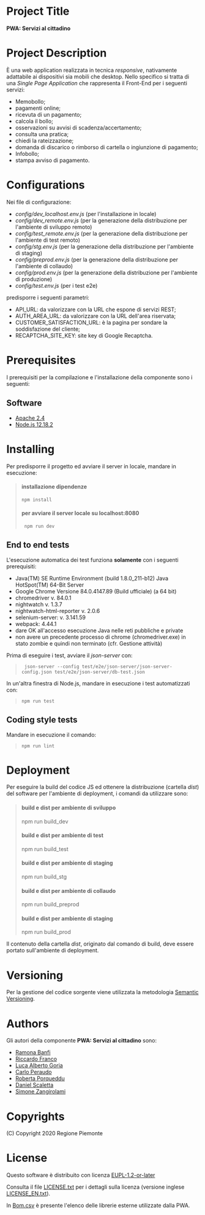 # Project Title
**PWA: Servizi al cittadino**

# Project Description
È una web application realizzata in tecnica *responsive*, nativamente adattabile ai dispositivi sia mobili che desktop. Nello specifico si tratta di una *Single Page Application* che rappresenta il Front-End per i seguenti servizi:

- Memobollo;
- pagamenti online;
- ricevuta di un pagamento;
- calcola il bollo;
- osservazioni su avvisi di scadenza/accertamento;
- consulta una pratica;
- chiedi la rateizzazione;
- domanda di discarico o rimborso di cartella o ingiunzione di pagamento;
- Infobollo;
- stampa avviso di pagamento.

# Configurations
Nei file di configurazione:

- *config/dev_localhost.env.js* (per l'installazione in locale)
- *config/dev_remote.env.js* (per la generazione della distribuzione per l'ambiente di sviluppo remoto)
- *config/test_remote.env.js* (per la generazione della distribuzione per l'ambiente di test remoto)
- *config/stg.env.js* (per la generazione della distribuzione per l'ambiente di staging)
- *config/preprod.env.js* (per la generazione della distribuzione per l'ambiente di collaudo)
- *config/prod.env.js* (per la generazione della distribuzione per l'ambiente di produzione)
- *config/test.env.js* (per i test e2e)

predisporre i seguenti parametri:

- API_URL: da valorizzare con la URL che espone di servizi REST;
- AUTH_AREA_URL: da valorizzare con la URL dell'area riservata;
- CUSTOMER_SATISFACTION_URL: è la pagina per sondare la soddisfazione del cliente;
- RECAPTCHA_SITE_KEY: site key di Google Recaptcha.

# Prerequisites
I prerequisiti per la compilazione e l'installazione della componente sono i seguenti:

## Software
- [Apache 2.4](https://www.apache.org)
- [Node.js 12.18.2](https://nodejs.org)

# Installing
Per predisporre il progetto ed avviare il server in locale, mandare in esecuzione:

>#### installazione dipendenze
> ```npm install```
>
>#### per avviare il server locale su localhost:8080
>``` npm run dev```

## End to end tests
L'esecuzione automatica dei test funziona **solamente** con i seguenti prerequisiti:

 - Java(TM) SE Runtime Environment (build 1.8.0_211-b12) Java HotSpot(TM) 64-Bit Server
 - Google Chrome Versione 84.0.4147.89 (Build ufficiale) (a 64 bit)
 - chromedriver v. 84.0.1
 - nightwatch v. 1.3.7
 - nightwatch-html-reporter v. 2.0.6
 - selenium-server: v. 3.141.59
 - webpack: 4.44.1
 - dare OK all'accesso esecuzione Java nelle reti pubbliche e private
 - non avere un precedente processo di chrome (chromedriver.exe) in stato zombie e quindi non terminato (cfr. Gestione attività)

Prima di eseguire i test, avviare il *json-server* con:
>``` json-server --config test/e2e/json-server/json-server-config.json test/e2e/json-server/db-test.json```

In un'altra finestra di Node.js, mandare in esecuzione i test automatizzati con:
> ```npm run test```

## Coding style tests
Mandare in esecuzione il comando:
> ```npm run lint```

# Deployment
Per eseguire la build del codice JS ed ottenere la distribuzione (cartella *dist*) del software per l'ambiente di deployment, i comandi da utilizzare sono:
>#### build e dist per ambiente di sviluppo
> npm run build_dev
>
>#### build e dist per ambiente di test
> npm run build_test
>
>#### build e dist per ambiente di staging
> npm run build_stg
>
>#### build e dist per ambiente di collaudo
> npm run build_preprod
>
>#### build e dist per ambiente di staging
> npm run build_prod
>

Il contenuto della cartella *dist*, originato dal comando di build, deve essere portato sull'ambiente di deployment.

# Versioning
Per la gestione del codice sorgente viene utilizzata la metodologia [Semantic Versioning](https://semver.org/).

# Authors
Gli autori della componente **PWA: Servizi al cittadino** sono:

- [Ramona Banfi](mailto:ramona.banfi@consulenti.csi.it)
- [Riccardo Franco](mailto:riccardo.franco@csi.it)
- [Luca Alberto Goria](mailto:luca.goria@csi.it)
- [Carlo Peraudo](mailto:carlo.peraudo@consulenti.csi.it)
- [Roberta Porqueddu](mailto:roberta.porqueddu@csi.it)
- [Daniel Scaletta](mailto:daniel.scaletta@consulenti.csi.it)
- [Simone Zangirolami](mailto:simone.zangirolami@consulenti.csi.it)

# Copyrights
(C) Copyright 2020 Regione Piemonte

# License
Questo software è distribuito con licenza [EUPL-1.2-or-later](https://joinup.ec.europa.eu/collection/eupl/eupl-text-11-12)

Consulta il file [LICENSE.txt](LICENSE.txt) per i dettagli sulla licenza (versione inglese [LICENSE_EN.txt](LICENSE_EN.txt)).

In [Bom.csv](Bom.csv) è presente l'elenco delle librerie esterne utilizzate dalla PWA.
